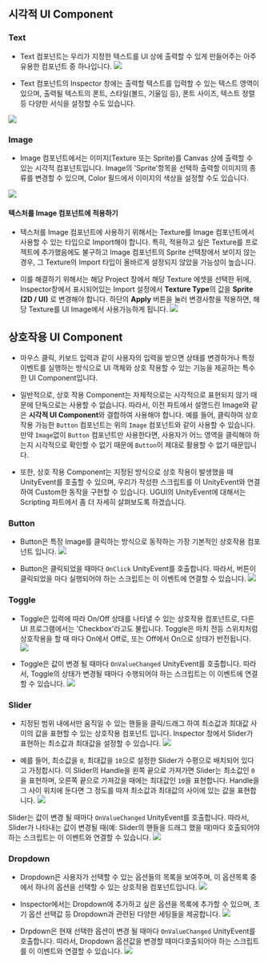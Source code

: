 ## 시각적 UI Component

### Text

* Text 컴포넌트는 우리가 지정한 텍스트를 UI 상에 출력할 수 있게 만들어주는 아주 유용한 컴포넌트 중 하나입니다.
![](images/Text.gif)

* Text 컴포넌트의 Inspector 창에는 출력할 텍스트를 입력할 수 있는 텍스트 영역이 있으며, 출력될 텍스트의 폰트, 스타일(볼드, 기울임 등), 폰트 사이즈, 텍스트 정렬 등 다양한 서식을 설정할 수도 있습니다.

![](images/TextMenu.png)

### Image

* Image 컴포넌트에서는 이미지(Texture 또는 Sprite)를 Canvas 상에 출력할 수 있는 시각적 컴포넌트입니다. Image의 'Sprite'항목을 선택하 출력할 이미지의 종류를 변경할 수 있으며, Color 필드에서 이미지의 색상을 설정할 수도 있습니다.

![](images/Image.gif)

#### 텍스처를 Image 컴포넌트에 적용하기

* 텍스처를 Image 컴포넌트에 사용하기 위해서는 Texture를 Image 컴포넌트에서 사용할 수 있는 타입으로 Import해야 합니다. 특히, 적용하고 싶은 Texture를 프로젝트에 추가했음에도 불구하고 Image 컴포넌트의 Sprite 선택창에서 보이지 않는 경우, 그 Texture의 Import 타입이 올바르게 설정되지 않았을 가능성이 높습니다.


* 이를 해결하기 위해서는 해당 Project 창에서 해당 Texture 에셋을 선택한 뒤에, Inspector창에서 표시되어있는 Import 설정에서 **Texture Type**의 값을 **Sprite (2D / UI)** 로 변경해야 합니다. 하단의 **Apply** 버튼을 눌러 변경사항을 적용하면, 해당 Texture를 UI Image에서 사용가능하게 됩니다.
![](images/ImageToSprite.png)


## 상호작용 UI Component

* 마우스 클릭, 키보드 입력과 같이 사용자의 입력을 받으면 상태를 변경하거나 특정 이벤트를 실행하는 방식으로 UI 객체와 상호 작용할 수 있는 기능을 제공하는 특수한 UI Component입니다.

* 일반적으로, 상호 작용 Component는 자체적으로는 시각적으로 표현되지 않기 때문에 단독으로는 사용할 수 없습니다. 따라서, 이전 파트에서 설명드린 Image와 같은 **시각적 UI Component**와 결합하여 사용해야 합니다. 예를 들어, 클릭하여 상호작용 가능한 `Button` 컴포넌트는 위의 `Image` 컴포넌트와 같이 사용할 수 있습니다. 만약 `Image`없이 `Button` 컴포넌트만 사용한다면, 사용자가 어느 영역을 클릭해야 하는지 시각적으로 확인할 수 없기 때문에 `Button`이 제대로 활용할 수 없기 때문입니다.

* 또한, 상호 작용 Component는 지정된 방식으로 상호 작용이 발생했을 때 UnityEvent를 호출할 수 있으며, 우리가 작성한 스크립트를 이 UnityEvent와 연결하여 Custom한 동작을 구현할 수 있습니다. UGUI의 UnityEvent에 대해서는 Scripting 파트에서 좀 더 자세히 살펴보도록 하겠습니다.

### Button

* Button은 특정 Image를 클릭하는 방식으로 동작하는 가장 기본적인 상호작용 컴포넌트 입니다.
![](images/Button.gif)

* Button은 클릭되었을 때마다 `OnClick` UnityEvent를 호출합니다. 따라서, 버튼이 클릭되었을 마다 실행되어야 하는 스크립트는 이 이벤트에 연결할 수 있습니다.
![](images/ButtonEvent.png)

### Toggle

* Toggle은 입력에 따라 On/Off 상태를 나타낼 수 있는 상호작용 컴포넌트로, 다른 UI 프로그램에서는 'Checkbox'라고도 불립니다. Toggle은 마치 전등 스위치처럼 상호작용을 할 때 마다 On에서 Off로, 또는 Off에서 On으로 상태가 반전됩니다.
![](images/Toggle.gif)

* Toggle은 값이 변경 될 때마다 `OnValueChanged` UnityEvent를 호출합니다. 따라서, Toggle의 상태가 변경될 때마다 수행되어야 하는 스크립트는 이 이벤트에 연결할 수 있습니다.
![](images/ToggleEvent.png)

### Slider

*  지정된 범위 내에서만 움직일 수 있는 핸들을 클릭/드래그 하여 최소값과 최대값 사이의 값을 표현할 수 있는 상호작용 컴포넌트 입니다. Inspector 창에서 Slider가 표현하는 최소값과 최대값을 설정할 수 있습니다.
![](images/Slider.gif)

* 예를 들어, 최소값을 `0`, 최대값을 `10`으로 설정한 Slider가 수평으로 배치되어 있다고 가정합시다. 이 Slider의 Handle을 왼쪽 끝으로 가져가면 Slider는 최소값인 `0`을 표현하며, 오른쪽 끝으로 가져갔을 때에는 최대값인 `10`을 표현합니다. Handle을 그 사이 위치에 둔다면 그 정도를 따져 최소값과 최대값의 사이에 있는 값을 표현합니다.
![](images/SliderValue.gif)

Slider는 값이 변경 될 때마다 `OnValueChanged` UnityEvent를 호출합니다. 따라서, Slider가 나타내는 값이 변경될 때(예: Slider의 핸들을 드래그 했을 때)마다 호출되어야 하는 스크립트는 이 이벤트와 연결할 수 있습니다.
![](images/SliderEvent.png)

### Dropdown
* Dropdown은 사용자가 선택할 수 있는 옵션들의 목록을 보여주며, 이 옵션목록 중에서 하나의 옵션을 선택할 수 있는 상호작용 컴포넌트입니다.
![](images/Dropdown.gif)

* Inspector에서는 Dropdown에 추가하고 싶은 옵션을 목록에 추가할 수 있으며, 초기 옵션 선택값 등 Dropdown과 관련된 다양한 세팅들을 제공합니다.
![](images/DropdownOption.gif)

* Drpdown은 현재 선택한 옵션이 변경 될 때마다  `OnValueChanged` UnityEvent를 호출합니다. 따라서, Dropdown 옵션값을 변경할 때마다호출되어야 하는 스크립트를 이 이벤트와 연결할 수 있습니다.
![](images/DropdownEvent.png)
